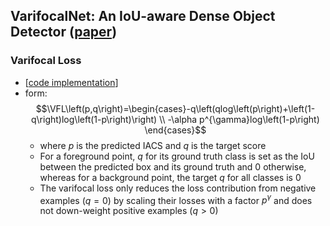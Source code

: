 ## VarifocalNet: An IoU-aware Dense Object Detector ([paper](https://arxiv.org/abs/2008.13367))  

### Varifocal Loss
- [[code implementation](https://github.com/Sangh0/pytorch-loss-metric/blob/main/detection/varifocal_loss.py)]
- form:  
$$\VFL\left(p,q\right)=\begin{cases}-q\left(qlog\left(p\right)+\left(1-q\right)log\left(1-p\right)\right) \\ -\alpha p^{\gamma}log\left(1-p\right) \end{cases}$$  
    - where $p$ is the predicted IACS and $q$ is the target score  
    - For a foreground point, $q$ for its ground truth class is set as the IoU between the predicted box and its ground truth and $0$ otherwise, whereas for a background point, the target $q$ for all classes is $0$  
    - The varifocal loss only reduces the loss contribution from negative examples $(q=0)$ by scaling their losses with a factor $p^{\gamma}$ and does not down-weight positive examples $(q>0)$